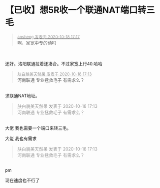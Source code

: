 # 【已收】想5R收一个联通NAT端口转三毛


<div class="quote"><blockquote><font size="2"><a href="https://www.hostloc.com/forum.php?mod=redirect&amp;goto=findpost&amp;pid=9317868&amp;ptid=755700" target="_blank"><font color="#999999">ansheng 发表于 2020-10-18 17:17</font></a></font><br />
啊，家宽中专的动吗</blockquote></div><br />
<br />
还好。洛阳联通拉着还凑合。不过家宽上行40.哈哈

<div class="quote"><blockquote><font size="2"><a href="https://www.hostloc.com/forum.php?mod=redirect&amp;goto=findpost&amp;pid=9317847&amp;ptid=755700" target="_blank"><font color="#999999">肤白貌美天然呆 发表于 2020-10-18 17:13</font></a></font><br />
河南联通 专业拯救毛子 有需求么？</blockquote></div><br />
求联通NAT地址。

<div class="quote"><blockquote><font color="#999999">肤白貌美天然呆 发表于 2020-10-18 17:13</font><br />
<font color="#999999">河南联通 专业拯救毛子 有需求么？</font></blockquote></div><br />
大佬 我也需要一个端口来转三毛。

大佬 我也有需求

<div class="quote"><blockquote><font color="#999999">肤白貌美天然呆 发表于 2020-10-18 17:13</font><br />
<font color="#999999">河南联通 专业拯救毛子 有需求么？</font></blockquote></div><br />
pm

现在速度也不行了
